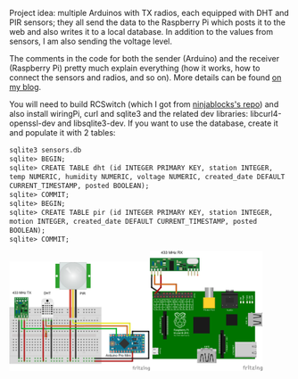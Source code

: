 Project idea: multiple Arduinos with TX radios, each equipped with DHT and PIR sensors; they all send the data to the Raspberry Pi which posts it to the web and also writes it to a local database. In addition to the values from sensors, I am also sending the voltage level.

The comments in the code for both the sender (Arduino) and the receiver (Raspberry Pi) pretty much explain everything (how it works, how to connect the sensors and radios, and so on). More details can be found [on my blog](http://ivyco.blogspot.com/2014/09/arduino-sensors-to-raspberry-pi-using.html).

You will need to build RCSwitch (which I got from [ninjablocks's repo](https://github.com/ninjablocks/433Utils/tree/master/RPi_utils)) and also install wiringPi, curl and sqlite3 and the related dev libraries: libcurl4-openssl-dev and libsqlite3-dev. If you want to use the database, create it and populate it with 2 tables:

```
sqlite3 sensors.db
sqlite> BEGIN;
sqlite> CREATE TABLE dht (id INTEGER PRIMARY KEY, station INTEGER, temp NUMERIC, humidity NUMERIC, voltage NUMERIC, created_date DEFAULT CURRENT_TIMESTAMP, posted BOOLEAN);
sqlite> COMMIT;
sqlite> BEGIN;
sqlite> CREATE TABLE pir (id INTEGER PRIMARY KEY, station INTEGER, motion INTEGER, created_date DEFAULT CURRENT_TIMESTAMP, posted BOOLEAN);
sqlite> COMMIT;
```

<img src="Ard_DHT_PIR_433-radio_bb.png" width="50%" height="auto"/><img src="RPi_433-radio_bb.png" width="40%" height="auto"/>